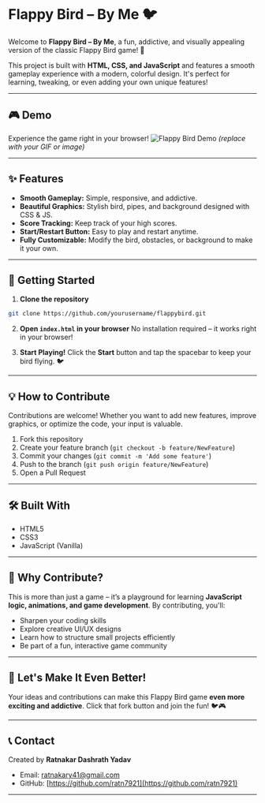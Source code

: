 # Flappy Bird – By Me 🐦

Welcome to **Flappy Bird – By Me**, a fun, addictive, and visually appealing version of the classic Flappy Bird game! 🚀

This project is built with **HTML, CSS, and JavaScript** and features a smooth gameplay experience with a modern, colorful design. It's perfect for learning, tweaking, or even adding your own unique features!

---

## 🎮 Demo

Experience the game right in your browser!
![Flappy Bird Demo](demo-image-or-gif.gif) *(replace with your GIF or image)*

---

## ✨ Features

* **Smooth Gameplay:** Simple, responsive, and addictive.
* **Beautiful Graphics:** Stylish bird, pipes, and background designed with CSS & JS.
* **Score Tracking:** Keep track of your high scores.
* **Start/Restart Button:** Easy to play and restart anytime.
* **Fully Customizable:** Modify the bird, obstacles, or background to make it your own.

---

## 🚀 Getting Started

1. **Clone the repository**

```bash
git clone https://github.com/yourusername/flappybird.git
```

2. **Open `index.html` in your browser**
   No installation required – it works right in your browser!

3. **Start Playing!**
   Click the **Start** button and tap the spacebar to keep your bird flying. 🐦

---

## 💡 How to Contribute

Contributions are welcome! Whether you want to add new features, improve graphics, or optimize the code, your input is valuable.

1. Fork this repository
2. Create your feature branch (`git checkout -b feature/NewFeature`)
3. Commit your changes (`git commit -m 'Add some feature'`)
4. Push to the branch (`git push origin feature/NewFeature`)
5. Open a Pull Request

---

## 🛠️ Built With

* HTML5
* CSS3
* JavaScript (Vanilla)

---

## 🌟 Why Contribute?

This is more than just a game – it’s a playground for learning **JavaScript logic, animations, and game development**. By contributing, you'll:

* Sharpen your coding skills
* Explore creative UI/UX designs
* Learn how to structure small projects efficiently
* Be part of a fun, interactive game community

---

## 📢 Let's Make It Even Better!

Your ideas and contributions can make this Flappy Bird game **even more exciting and addictive**. Click that fork button and join the fun! 🐦🎮

---

## 📞 Contact

Created by **Ratnakar Dashrath Yadav**

* Email: [ratnakary41@gmail.com](mailto:ratnakary41@gmail.com)
* GitHub: [https://github.com/ratn7921](https://github.com/ratn7921)

---


